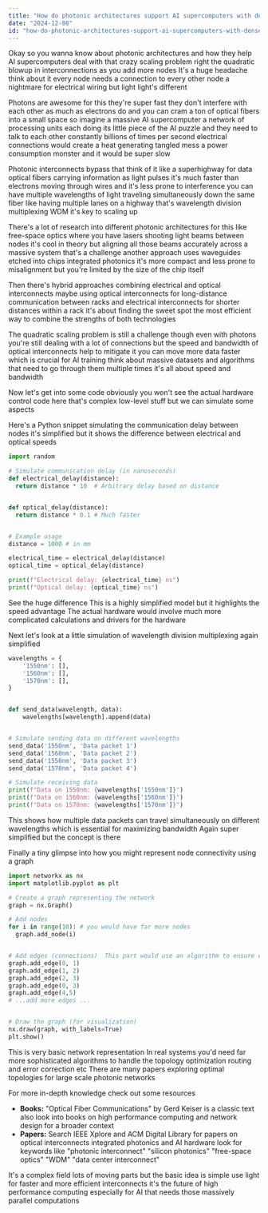 ```yaml
---
title: "How do photonic architectures support AI supercomputers with densely connected topologies where interconnections scale quadratically with node count?"
date: "2024-12-08"
id: "how-do-photonic-architectures-support-ai-supercomputers-with-densely-connected-topologies-where-interconnections-scale-quadratically-with-node-count"
---
```


Okay so you wanna know about photonic architectures and how they help AI supercomputers deal with that crazy scaling problem right  the quadratic blowup in interconnections as you add more nodes  It's a huge headache  think about it every node needs a connection to every other node  a nightmare for electrical wiring  but light  light's different

Photons are awesome for this  they're super fast they don't interfere with each other as much as electrons do  and you can cram a ton of optical fibers into a small space  so imagine a massive AI supercomputer  a network of processing units  each doing its little piece of the AI puzzle  and they need to talk to each other constantly  billions of times per second  electrical connections would create a heat generating tangled mess  a power consumption monster  and it would be super slow

Photonic interconnects bypass that  think of it like a superhighway for data  optical fibers carrying information as light pulses  it's much faster than electrons moving through wires  and it's less prone to interference  you can have multiple wavelengths of light traveling simultaneously down the same fiber  like having multiple lanes on a highway  that's wavelength division multiplexing WDM  it's key to scaling up

There's a lot of research into different photonic architectures for this  like free-space optics  where you have lasers shooting light beams between nodes  it's cool in theory but aligning all those beams accurately across a massive system  that's a challenge  another approach uses waveguides etched into chips  integrated photonics  it's more compact and less prone to misalignment  but you're limited by the size of the chip itself

Then there's hybrid approaches  combining electrical and optical interconnects  maybe using optical interconnects for long-distance communication between racks and electrical interconnects for shorter distances within a rack  it's about finding the sweet spot  the most efficient way to combine the strengths of both technologies

The quadratic scaling problem is still a challenge though  even with photons  you're still dealing with a lot of connections  but the speed and bandwidth of optical interconnects help to mitigate it  you can move more data faster  which is crucial for AI training  think about massive datasets  and algorithms that need to go through them multiple times  it's all about speed and bandwidth

Now let's get into some code  obviously you won't see the actual hardware control code here  that's complex low-level stuff  but we can simulate some aspects

Here's a Python snippet simulating the communication delay between nodes  it's simplified  but it shows the difference between electrical and optical speeds


```python
import random

# Simulate communication delay (in nanoseconds)
def electrical_delay(distance):
  return distance * 10  # Arbitrary delay based on distance


def optical_delay(distance):
  return distance * 0.1 # Much faster


# Example usage
distance = 1000 # in mm

electrical_time = electrical_delay(distance)
optical_time = optical_delay(distance)

print(f"Electrical delay: {electrical_time} ns")
print(f"Optical delay: {optical_time} ns")

```

See the huge difference  This is a highly simplified model but it highlights the speed advantage  The actual hardware would involve much more complicated calculations and  drivers for the hardware


Next  let's look at a little simulation of wavelength division multiplexing  again  simplified


```python
wavelengths = {
    '1550nm': [],
    '1560nm': [],
    '1570nm': [],
}


def send_data(wavelength, data):
    wavelengths[wavelength].append(data)


# Simulate sending data on different wavelengths
send_data('1550nm', 'Data packet 1')
send_data('1560nm', 'Data packet 2')
send_data('1550nm', 'Data packet 3')
send_data('1570nm', 'Data packet 4')

# Simulate receiving data
print(f"Data on 1550nm: {wavelengths['1550nm']}")
print(f"Data on 1560nm: {wavelengths['1560nm']}")
print(f"Data on 1570nm: {wavelengths['1570nm']}")


```

This shows how multiple data packets can travel simultaneously on different wavelengths which is essential for maximizing bandwidth  Again super simplified but the concept is there

Finally a tiny glimpse into how you might represent node connectivity using a graph


```python
import networkx as nx
import matplotlib.pyplot as plt

# Create a graph representing the network
graph = nx.Graph()

# Add nodes
for i in range(10): # you would have far more nodes
  graph.add_node(i)


# Add edges (connections)  This part would use an algorithm to ensure efficiency in large scale systems
graph.add_edge(0, 1)
graph.add_edge(1, 2)
graph.add_edge(2, 3)
graph.add_edge(0, 3)
graph.add_edge(4,5)
# ...add more edges ...


# Draw the graph (for visualization)
nx.draw(graph, with_labels=True)
plt.show()

```


This is very basic network representation  In real systems  you'd need far more sophisticated algorithms to handle the topology optimization routing and error correction etc  There are many papers exploring optimal topologies for large scale photonic networks


For more in-depth knowledge  check out some resources

* **Books:**  "Optical Fiber Communications" by Gerd Keiser is a classic text  also look into books on high performance computing and network design for a broader context
* **Papers:**  Search IEEE Xplore and ACM Digital Library for papers on optical interconnects  integrated photonics  and AI hardware  look for keywords like "photonic interconnect" "silicon photonics"  "free-space optics" "WDM"  "data center interconnect"


It's a complex field  lots of moving parts but the basic idea is simple  use light for faster and more efficient interconnects  it's the future of high performance computing especially for AI that needs those massively parallel computations

